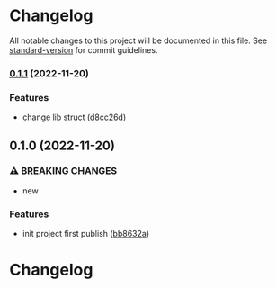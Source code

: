 # Changelog

All notable changes to this project will be documented in this file. See [standard-version](https://github.com/conventional-changelog/standard-version) for commit guidelines.

### [0.1.1](https://github.com/wanwu/cheetah-capture/compare/v0.1.0...v0.1.1) (2022-11-20)


### Features

* change lib struct ([d8cc26d](https://github.com/wanwu/cheetah-capture/commit/d8cc26d6284e9ad37fa9c63a1f5f00d13ebb3581))

## 0.1.0 (2022-11-20)


### ⚠ BREAKING CHANGES

* new

### Features

* init project first publish ([bb8632a](https://github.com/wanwu/cheetah-capture/commit/bb8632ad5c7fdd3abf32bca85685b6579bff9779))

# Changelog

